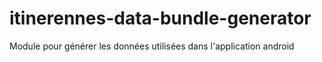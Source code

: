 itinerennes-data-bundle-generator
=================================

Module pour générer les données utilisées dans l'application android
